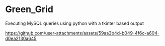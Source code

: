 # Green_Grid
Executing MySQL queries using python with a tkinter based output



https://github.com/user-attachments/assets/59aa3b4d-b049-4f6c-a604-d0ea2130a645



